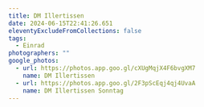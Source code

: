 ```yaml
---
title: DM Illertissen
date: 2024-06-15T22:41:26.651
eleventyExcludeFromCollections: false
tags:
  - Einrad
photographers: ""
google_photos:
  - url: https://photos.app.goo.gl/cXUgMqjX4F6bvgXM7
    name: DM Illertissen
  - url: https://photos.app.goo.gl/2F3pScEqj4qj4UvaA
    name: DM Illertissen Sonntag
---
```

